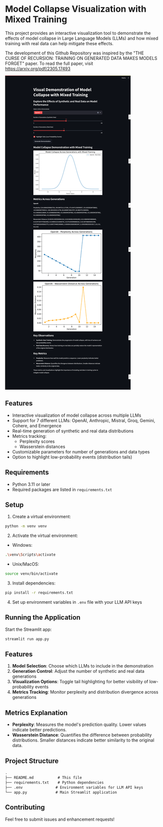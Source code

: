 # Model Collapse Visualization with Mixed Training

This project provides an interactive visualization tool to demonstrate the effects of model collapse in Large Language Models (LLMs) and how mixed training with real data can help mitigate these effects.

The development of this Github Repository was inspired by the "THE CURSE OF RECURSION: TRAINING ON GENERATED DATA MAKES MODELS FORGET" paper. To read the full paper, visit https://arxiv.org/pdf/2305.17493

![alt text](image.png)

## Features

- Interactive visualization of model collapse across multiple LLMs
- Support for 7 different LLMs: OpenAI, Anthropic, Mistral, Groq, Gemini, Cohere, and Emergence
- Real-time generation of synthetic and real data distributions
- Metrics tracking:
  - Perplexity scores
  - Wasserstein distances
- Customizable parameters for number of generations and data types
- Option to highlight low-probability events (distribution tails)

## Requirements

- Python 3.11 or later
- Required packages are listed in `requirements.txt`

## Setup

1. Create a virtual environment:
```bash
python -m venv venv
```

2. Activate the virtual environment:
- Windows:
```bash
.\venv\Scripts\activate
```
- Unix/MacOS:
```bash
source venv/bin/activate
```

3. Install dependencies:
```bash
pip install -r requirements.txt
```

4. Set up environment variables in `.env` file with your LLM API keys

## Running the Application

Start the Streamlit app:
```bash
streamlit run app.py
```

## Features

1. **Model Selection**: Choose which LLMs to include in the demonstration
2. **Generation Control**: Adjust the number of synthetic and real data generations
3. **Visualization Options**: Toggle tail highlighting for better visibility of low-probability events
4. **Metrics Tracking**: Monitor perplexity and distribution divergence across generations

## Metrics Explanation

- **Perplexity**: Measures the model's prediction quality. Lower values indicate better predictions.
- **Wasserstein Distance**: Quantifies the difference between probability distributions. Smaller distances indicate better similarity to the original data.

## Project Structure

```
.
├── README.md           # This file
├── requirements.txt    # Python dependencies
├── .env               # Environment variables for LLM API keys
└── app.py             # Main Streamlit application
```

## Contributing

Feel free to submit issues and enhancement requests!
